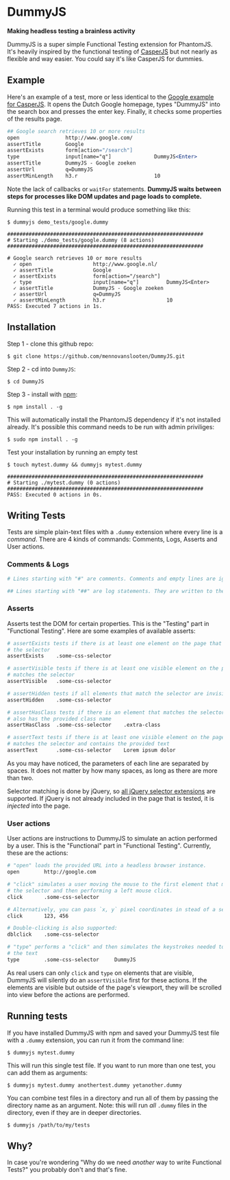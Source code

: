 # DummyJS
**Making headless testing a brainless activity**

DummyJS is a super simple Functional Testing extension for PhantomJS. It's
heavily inspired by the functional testing of [CasperJS](http://casperjs.org/)
but not nearly as flexible and way easier. You could say it's like CasperJS for dummies.

## Example

Here's an example of a test, more or less identical to the
[Google example for CasperJS](http://docs.casperjs.org/en/latest/quickstart.html).
It opens the Dutch Google homepage, types "DummyJS" into the search box and
presses the enter key. Finally, it checks some properties of the results page.

```apache
## Google search retrieves 10 or more results
open               http://www.google.com/
assertTitle        Google
assertExists       form[action="/search"]
type               input[name="q"]              DummyJS<Enter>
assertTitle        DummyJS - Google zoeken
assertUrl          q=DummyJS
assertMinLength    h3.r                         10
```

Note the lack of callbacks or `waitFor` statements. **DummyJS waits between 
steps for processes like DOM updates and page loads to complete.** 

Running this test in a terminal would produce something like this:

```
$ dummyjs demo_tests/google.dummy

################################################################
# Starting ./demo_tests/google.dummy (8 actions)
################################################################

# Google search retrieves 10 or more results
  ✓ open                    http://www.google.nl/
  ✓ assertTitle             Google
  ✓ assertExists            form[action="/search"]
  ✓ type                    input[name="q"]         DummyJS<Enter>
  ✓ assertTitle             DummyJS - Google zoeken
  ✓ assertUrl               q=DummyJS
  ✓ assertMinLength         h3.r                    10
PASS: Executed 7 actions in 1s.
```

## Installation

Step 1 - clone this github repo:

    $ git clone https://github.com/mennovanslooten/DummyJS.git

Step 2 - cd into `DummyJS`:

    $ cd DummyJS

Step 3 - install with [npm](https://npmjs.org/):

    $ npm install . -g

This will automatically install the PhantomJS dependency if it's not installed
already. It's possible this command needs to be run with admin priviliges:

    $ sudo npm install . -g

Test your installation by running an empty test

```
$ touch mytest.dummy && dummyjs mytest.dummy

################################################################
# Starting ./mytest.dummy (0 actions)
################################################################
PASS: Executed 0 actions in 0s.
```


## Writing Tests

Tests are simple plain-text files with a `.dummy` extension where every line is
a _command_. There are 4 kinds of commands: Comments, Logs, Asserts and User actions.

### Comments & Logs

```apache
# Lines starting with "#" are comments. Comments and empty lines are ignored

## Lines starting with "##" are log statements. They are written to the terminal
```

### Asserts

Asserts test the DOM for certain properties. This is the "Testing" part in
"Functional Testing". Here are some examples of available asserts:

```apache
# assertExists tests if there is at least one element on the page that matches
# the selector
assertExists    .some-css-selector

# assertVisible tests if there is at least one visible element on the page that
# matches the selector
assertVisible   .some-css-selector

# assertHidden tests if all elements that match the selector are invisible
assertHidden    .some-css-selector

# assertHasClass tests if there is an element that matches the selector and
# also has the provided class name
assertHasClass  .some-css-selector    .extra-class

# assertText tests if there is at least one visible element on the page that
# matches the selector and contains the provided text
assertText      .some-css-selector    Lorem ipsum dolor
```

As you may have noticed, the parameters of each line are separated by spaces. 
It does not matter by how many spaces, as long as there are more than two.

Selector matching is done by jQuery, so
[all jQuery selector extensions](http://api.jquery.com/category/selectors/jquery-selector-extensions/)
are supported. If jQuery is not already included in the page that is tested, it
is *injected* into the page.

### User actions

User actions are instructions to DummyJS to simulate an action performed by
a user. This is the "Functional" part in "Functional Testing". Currently, 
these are the actions:

```apache
# "open" loads the provided URL into a headless browser instance.
open        http://google.com

# "click" simulates a user moving the mouse to the first element that matches
# the selector and then performing a left mouse click. 
click       .some-css-selector

# Alternatively, you can pass `x, y` pixel coordinates in stead of a selector:
click       123, 456

# Double-clicking is also supported:
dblclick    .some-css-selector

# "type" performs a "click" and then simulates the keystrokes needed to type
# the text
type        .some-css-selector     DummyJS
```

As real users can only `click` and `type` on elements that are visible,
DummyJS will silently do an `assertVisible` first for these actions. If the
elements are visible but outside of the page's viewport, they will be scrolled
into view before the actions are performed.

## Running tests

If you have installed DummyJS with npm and saved your DummyJS test file with a 
`.dummy` extension, you can run it from the command line:

    $ dummyjs mytest.dummy

This will run this single test file. If you want to run more than one test, you
can add them as arguments:

    $ dummyjs mytest.dummy anothertest.dummy yetanother.dummy

You can combine test files in a directory and run all of them by passing the
directory name as an argument. Note: this will run *all* `.dummy` files in the
directory, even if they are in deeper directories.

    $ dummyjs /path/to/my/tests

## Why?

In case you're wondering "Why do we need _another_ way to write Functional
Tests?" you probably don't and that's fine. 
